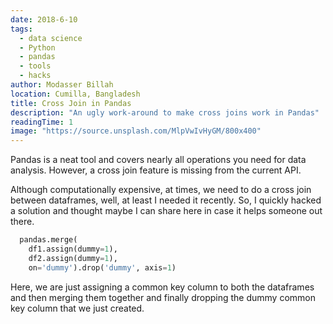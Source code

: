 ```yaml
---
date: 2018-6-10
tags:
  - data science
  - Python
  - pandas
  - tools
  - hacks
author: Modasser Billah
location: Cumilla, Bangladesh
title: Cross Join in Pandas
description: "An ugly work-around to make cross joins work in Pandas"
readingTime: 1
image: "https://source.unsplash.com/MlpVwIvHyGM/800x400"
---
```


Pandas is a neat tool and covers nearly  all operations you need for data analysis. However, a cross join feature is missing from the current API.

Although computationally expensive, at times, we need to do a cross join between dataframes, well, at least I needed it recently. So, I quickly hacked a solution and thought maybe I can share here in case it helps someone out there.



```python
  pandas.merge(
    df1.assign(dummy=1),
    df2.assign(dummy=1),
    on='dummy').drop('dummy', axis=1)
```

Here, we are just assigning a common key column to both the dataframes and then merging them together and finally dropping the dummy common key column that we just created.
